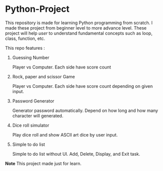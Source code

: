 # Python-Project

This repository is made for learning Python programming from scratch. I made these project from beginner level to more advance level. These project will help _user_ to understand fundamental concepts such as loop, class, function, etc.

This repo features :

1. Guessing Number
   
   Player vs Computer. Each side have score count

2. Rock, paper and scissor Game

   Player vs Computer. Each side have score count depending on given input.

3. Password Generator
   
   Generator password automatically. Depend on how long and how many character will generated.

4. Dice roll simulator
   
   Play dice roll and show ASCII art dice by user input.

5. Simple to do list
   
   Simple to do list without UI. Add, Delete, Display, and Exit task. 


<b>Note</b>
This project made just for learn. 
